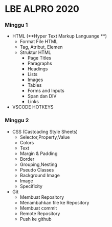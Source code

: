 # LBE ALPRO 2020
### Minggu 1
  - HTML (**Hyper Text Markup Languange **)
    - Format File HTML
    - Tag, Atribut, Elemen
    - Struktur HTML
      - Page Titles
      - Paragraphs
      - Headings
      - Lists
      - Images
      - Tables
      - Forms and Inputs
      - Span dan DIV
      - Links
  - VSCODE HOTKEYS
### Minggu 2
   - CSS (Castcading Style Sheets)
      - Selector,Property,Value
      - Colors
      - Text
      - Margin & Padding
      - Border
      - Grouping,Nesting
      - Pseudo Classes
      - Background Image
      - Image
      - Specificity
   - Git
      - Membuat Repository
      - Menambahkan file ke Repository
      - Membuat commit
      - Remote Repository
      - Push ke github
      
